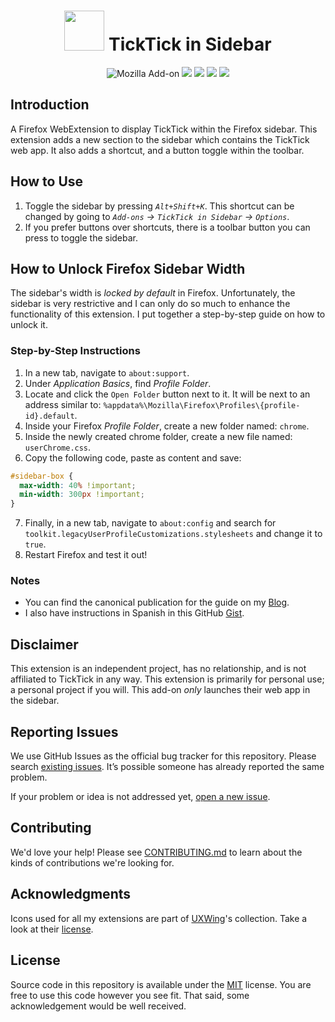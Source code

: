 <h1 align=center><img src="https://assets-global.website-files.com/6257adef93867e50d84d30e2/636e0a69f118df70ad7828d4_icon_clyde_blurple_RGB.svg" width="64" height="64" /> TickTick in Sidebar</h1>

<p align=center>
<img alt="Mozilla Add-on" src="https://img.shields.io/amo/v/  {6930c4ab-262a-4e93-a3fa-562714cabb3f} ">
<img src="https://img.shields.io/amo/rating/  {6930c4ab-262a-4e93-a3fa-562714cabb3f} " />
<img src="https://img.shields.io/amo/dw/  {6930c4ab-262a-4e93-a3fa-562714cabb3f} " />
<img src="https://img.shields.io/amo/users/  {6930c4ab-262a-4e93-a3fa-562714cabb3f} " />
<img src="https://img.shields.io/github/license/semanticdata/firefox-ticktick-in-sidebar" />
</p>

## Introduction

A Firefox WebExtension to display TickTick within the Firefox sidebar. This extension adds a new section to the sidebar which contains the TickTick web app. It also adds a shortcut, and a button toggle within the toolbar.

## How to Use

1. Toggle the sidebar by pressing _`Alt+Shift+K`_. This shortcut can be changed by going to _`Add-ons` → `TickTick in Sidebar` → `Options`_.
2. If you prefer buttons over shortcuts, there is a toolbar button you can press to toggle the sidebar.

## How to Unlock Firefox Sidebar Width

The sidebar's width is _locked by default_ in Firefox. Unfortunately, the sidebar is very restrictive and I can only do so much to enhance the functionality of this extension. I put together a step-by-step guide on how to unlock it.

### Step-by-Step Instructions

1. In a new tab, navigate to `about:support`.
2. Under _Application Basics_, find _Profile Folder_.
3. Locate and click the `Open Folder` button next to it. It will be next to an address similar to: `%appdata%\Mozilla\Firefox\Profiles\{profile-id}.default`.
4. Inside your Firefox _Profile Folder_, create a new folder named: `chrome`.
5. Inside the newly created chrome folder, create a new file named: `userChrome.css`.
6. Copy the following code, paste as content and save:

```css
#sidebar-box {
  max-width: 40% !important;
  min-width: 300px !important;
}
```

7. Finally, in a new tab, navigate to `about:config` and search for `toolkit.legacyUserProfileCustomizations.stylesheets` and change it to `true`.
8. Restart Firefox and test it out!

### Notes

- You can find the canonical publication for the guide on my [Blog](https://miguelpimentel.do/unlock-firefox-sidebar/).  
- I also have instructions in Spanish in this GitHub [Gist](https://gist.github.com/semanticdata/ee0bca4f3617241aa98da114653c0b08#file-instrucciones-md).

## Disclaimer

This extension is an independent project, has no relationship, and is not affiliated to TickTick in any way. This extension is primarily for personal use; a personal project if you will. This add-on <i>only</i> launches their web app in the sidebar.

## Reporting Issues

We use GitHub Issues as the official bug tracker for this repository. Please
search [existing issues](https://github.com/semanticdata/firefox-discord-in-sidebar/issues). It’s
possible someone has already reported the same problem.

If your problem or idea is not addressed yet, [open a new issue](https://github.com/semanticdata/firefox-discord-in-sidebar/issues/new).

## Contributing

We'd love your help! Please see [CONTRIBUTING.md](./CONTRIBUTING.md) to learn
about the kinds of contributions we're looking for.

## Acknowledgments

Icons used for all my extensions are part of <a href="https://uxwing.com/">UXWing</a>'s collection. Take a look at their <a href="https://uxwing.com/license">license</a>.

## License

Source code in this repository is available under the [MIT](LICENSE) license. You are free to use this code however you see fit. That said, some acknowledgement would be well received.
